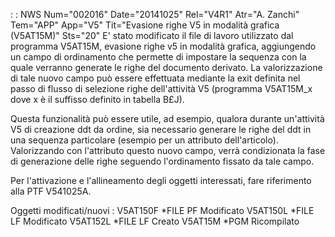  :  : NWS Num="002016" Date="20141025" Rel="V4R1" Atr="A. Zanchi" Tem="APP" App="V5" Tit="Evasione righe V5 in modalità grafica (V5AT15M)" Sts="20"
E' stato modificato il file di lavoro utilizzato dal programma V5AT15M, evasione righe v5 in modalità grafica, aggiungendo un campo di ordinamento che permette di impostare la sequenza con la
quale verranno generate le righe del documento derivato.
La valorizzazione di tale nuovo campo può essere effettuata mediante la exit definita nel passo di
flusso di selezione righe dell'attività V5 (programma V5AT15M_x dove x è il suffisso definito in tabella B£J).

Questa funzionalità può essere utile, ad esempio, qualora durante un'attività V5 di creazione ddt da ordine, sia necessario generare le righe del ddt in una sequenza particolare (esempio per un attributo dell'articolo). Valorizzando con l'attributo questo nuovo campo, verrà condizionata la fase di generazione delle righe seguendo l'ordinamento fissato da tale campo.

Per l'attivazione e l'allineamento degli oggetti interessati, fare riferimento alla PTF V541025A.

Oggetti modificati/nuovi : 
V5AT150F \*FILE PF Modificato
V5AT150L \*FILE LF Modificato
V5AT152L \*FILE LF Creato
V5AT15M  \*PGM     Ricompilato
